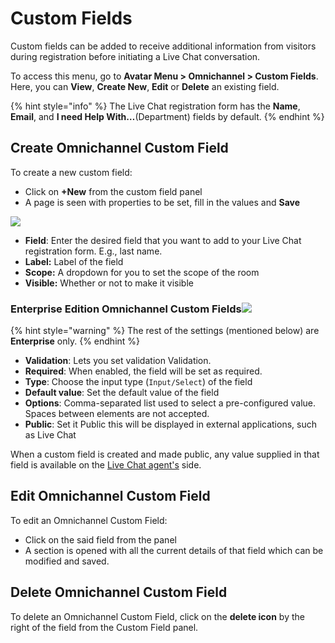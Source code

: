 # Custom Fields

Custom fields can be added to receive additional information from visitors during registration before initiating a Live Chat conversation.

To access this menu, go to **Avatar Menu > Omnichannel > Custom Fields**. Here, you can **View**, **Create New**, **Edit** or **Delete** an existing field.

{% hint style="info" %}
The Live Chat registration form has the **Name**, **Email**, and **I need Help With…**(Department) fields by default.
{% endhint %}

## Create Omnichannel Custom Field

To create a new custom field:

* Click on **+New** from the custom field panel
* A page is seen with properties to be set, fill in the values and **Save**

![](<../../.gitbook/assets/2022-01-23\_18-47-17 (1).png>)

* **Field**: Enter the desired field that you want to add to your Live Chat registration form. E.g., last name.
* **Label:** Label of the field
* **Scope:** A dropdown for you to set the scope of the room
* **Visible:** Whether or not to make it visible

### Enterprise Edition Omnichannel Custom Fields![](../../.gitbook/assets/2022-01-23\_20-47-25.png)

{% hint style="warning" %}
The rest of the settings (mentioned below) are **Enterprise** only.
{% endhint %}

* **Validation**: Lets you set validation Validation.
* **Required**: When enabled, the field will be set as required.
* **Type**: Choose the input type (`Input/Select`) of the field
* **Default value**: Set the default value of the field
* **Options**: Comma-separated list used to select a pre-configured value. Spaces between elements are not accepted.
* **Public**: Set it Public this will be displayed in external applications, such as Live Chat

When a custom field is created and made public, any value supplied in that field is available on the [Live Chat agent's](agents.md) side.

## Edit Omnichannel Custom Field

To edit an Omnichannel Custom Field:

* Click on the said field from the panel
* A section is opened with all the current details of that field which can be modified and saved.

## Delete Omnichannel Custom Field

To delete an Omnichannel Custom Field, click on the **delete icon** by the right of the field from the Custom Field panel.
